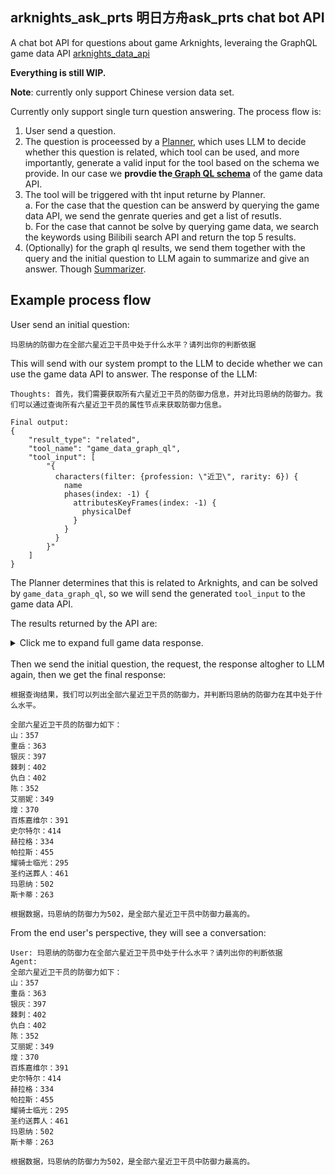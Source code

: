 ## arknights_ask_prts 明日方舟ask_prts chat bot API
A chat bot API for questions about game Arknights, leveraing the GraphQL game data API [arknights_data_api](https://github.com/yaokai1117/arknights_data_api)  

**Everything is still WIP.**

**Note**: currently only support Chinese version data set.  

Currently only support single turn question answering. The process flow is:
1. User send a question.
2. The question is proceessed by a [Planner](https://github.com/yaokai1117/arknights_ask_prts/blob/main/planner.py), which uses LLM to decide whether this question is related, which tool can be used, and more importantly, generate a valid input for the tool based on the schema we provide. In our case we **provdie the[ Graph QL schema](https://github.com/yaokai1117/arknights_data_api/blob/main/graphql_api/schema.graphql)** of the game data API.
3. The tool will be triggered with tht input returne by Planner.   
a. For the case that the question can be answerd by querying the game data API, we send the genrate queries and get a list of resutls.  
b. For the case that cannot be solve by querying game data, we search the keywords using Bilibili search API and return the top 5 results.  
4. (Optionally) for the graph ql results, we send them together with the query and the initial question to LLM again to summarize and give an answer. Though [Summarizer](https://github.com/yaokai1117/arknights_ask_prts/blob/main/summarizer.py).


## Example process flow
User send an initial question: 
```
玛恩纳的防御力在全部六星近卫干员中处于什么水平？请列出你的判断依据
```

This will send with our system prompt to the LLM to decide whether we can use the game data API to answer. The response of the LLM:

```
Thoughts: 首先，我们需要获取所有六星近卫干员的防御力信息，并对比玛恩纳的防御力。我们可以通过查询所有六星近卫干员的属性节点来获取防御力信息。

Final output:
{
    "result_type": "related",
    "tool_name": "game_data_graph_ql",
    "tool_input": [
        "{
          characters(filter: {profession: \"近卫\", rarity: 6}) {
            name      
            phases(index: -1) {
              attributesKeyFrames(index: -1) {
                physicalDef
              }
            }
          }
        }"
    ]
}
```

The Planner determines that this is related to Arknights, and can be solved by `game_data_graph_ql`, so we will send the generated `tool_input` to the game data API.

The results returned by the API are:
<details>
  <summary>Click me to expand full game data response.</summary>

```js
[
  {
    "data": {
      "characters": [
        {
          "name": "山",
          "phases": [
            {
              "attributesKeyFrames": [
                {
                  "physicalDef": 357
                }
              ]
            }
          ]
        },
        {
          "name": "重岳",
          "phases": [
            {
              "attributesKeyFrames": [
                {
                  "physicalDef": 363
                }
              ]
            }
          ]
        },
        {
          "name": "银灰",
          "phases": [
            {
              "attributesKeyFrames": [
                {
                  "physicalDef": 397
                }
              ]
            }
          ]
        },
        {
          "name": "棘刺",
          "phases": [
            {
              "attributesKeyFrames": [
                {
                  "physicalDef": 402
                }
              ]
            }
          ]
        },
        {
          "name": "仇白",
          "phases": [
            {
              "attributesKeyFrames": [
                {
                  "physicalDef": 402
                }
              ]
            }
          ]
        },
        {
          "name": "陈",
          "phases": [
            {
              "attributesKeyFrames": [
                {
                  "physicalDef": 352
                }
              ]
            }
          ]
        },
        {
          "name": "艾丽妮",
          "phases": [
            {
              "attributesKeyFrames": [
                {
                  "physicalDef": 349
                }
              ]
            }
          ]
        },
        {
          "name": "煌",
          "phases": [
            {
              "attributesKeyFrames": [
                {
                  "physicalDef": 370
                }
              ]
            }
          ]
        },
        {
          "name": "百炼嘉维尔",
          "phases": [
            {
              "attributesKeyFrames": [
                {
                  "physicalDef": 391
                }
              ]
            }
          ]
        },
        {
          "name": "史尔特尔",
          "phases": [
            {
              "attributesKeyFrames": [
                {
                  "physicalDef": 414
                }
              ]
            }
          ]
        },
        {
          "name": "赫拉格",
          "phases": [
            {
              "attributesKeyFrames": [
                {
                  "physicalDef": 334
                }
              ]
            }
          ]
        },
        {
          "name": "帕拉斯",
          "phases": [
            {
              "attributesKeyFrames": [
                {
                  "physicalDef": 455
                }
              ]
            }
          ]
        },
        {
          "name": "耀骑士临光",
          "phases": [
            {
              "attributesKeyFrames": [
                {
                  "physicalDef": 295
                }
              ]
            }
          ]
        },
        {
          "name": "圣约送葬人",
          "phases": [
            {
              "attributesKeyFrames": [
                {
                  "physicalDef": 461
                }
              ]
            }
          ]
        },
        {
          "name": "玛恩纳",
          "phases": [
            {
              "attributesKeyFrames": [
                {
                  "physicalDef": 502
                }
              ]
            }
          ]
        },
        {
          "name": "斯卡蒂",
          "phases": [
            {
              "attributesKeyFrames": [
                {
                  "physicalDef": 263
                }
              ]
            }
          ]
        }
      ]
    }
  }
]
```

</details>
<br/>
Then we send the initial question, the request, the response altogher to LLM again, then we get the final response:

```
根据查询结果，我们可以列出全部六星近卫干员的防御力，并判断玛恩纳的防御力在其中处于什么水平。

全部六星近卫干员的防御力如下：
山：357
重岳：363
银灰：397
棘刺：402
仇白：402
陈：352
艾丽妮：349
煌：370
百炼嘉维尔：391
史尔特尔：414
赫拉格：334
帕拉斯：455
耀骑士临光：295
圣约送葬人：461
玛恩纳：502
斯卡蒂：263

根据数据，玛恩纳的防御力为502，是全部六星近卫干员中防御力最高的。
```

From the end user's perspective, they will see a conversation:
```
User: 玛恩纳的防御力在全部六星近卫干员中处于什么水平？请列出你的判断依据
Agent: 
全部六星近卫干员的防御力如下：
山：357
重岳：363
银灰：397
棘刺：402
仇白：402
陈：352
艾丽妮：349
煌：370
百炼嘉维尔：391
史尔特尔：414
赫拉格：334
帕拉斯：455
耀骑士临光：295
圣约送葬人：461
玛恩纳：502
斯卡蒂：263

根据数据，玛恩纳的防御力为502，是全部六星近卫干员中防御力最高的。
```

